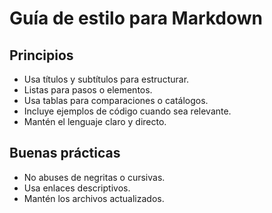 # Guía de estilo para Markdown

## Principios

- Usa títulos y subtítulos para estructurar.
- Listas para pasos o elementos.
- Usa tablas para comparaciones o catálogos.
- Incluye ejemplos de código cuando sea relevante.
- Mantén el lenguaje claro y directo.

## Buenas prácticas

- No abuses de negritas o cursivas.
- Usa enlaces descriptivos.
- Mantén los archivos actualizados.
